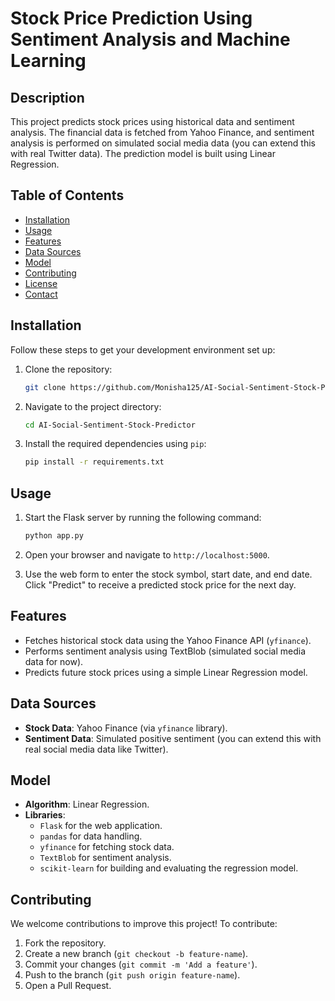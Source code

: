 # Stock Price Prediction Using Sentiment Analysis and Machine Learning

## Description
This project predicts stock prices using historical data and sentiment analysis. The financial data is fetched from Yahoo Finance, and sentiment analysis is performed on simulated social media data (you can extend this with real Twitter data). The prediction model is built using Linear Regression.

## Table of Contents
- [Installation](#installation)
- [Usage](#usage)
- [Features](#features)
- [Data Sources](#data-sources)
- [Model](#model)
- [Contributing](#contributing)
- [License](#license)
- [Contact](#contact)

## Installation
Follow these steps to get your development environment set up:

1. Clone the repository:
   ```bash
   git clone https://github.com/Monisha125/AI-Social-Sentiment-Stock-Predictor/tree/main
   ```

2. Navigate to the project directory:
   ```bash
   cd AI-Social-Sentiment-Stock-Predictor
   ```

3. Install the required dependencies using `pip`:
   ```bash
   pip install -r requirements.txt
   ```

## Usage
1. Start the Flask server by running the following command:
   ```bash
   python app.py
   ```

2. Open your browser and navigate to `http://localhost:5000`.

3. Use the web form to enter the stock symbol, start date, and end date. Click "Predict" to receive a predicted stock price for the next day.

## Features
- Fetches historical stock data using the Yahoo Finance API (`yfinance`).
- Performs sentiment analysis using TextBlob (simulated social media data for now).
- Predicts future stock prices using a simple Linear Regression model.

## Data Sources
- **Stock Data**: Yahoo Finance (via `yfinance` library).
- **Sentiment Data**: Simulated positive sentiment (you can extend this with real social media data like Twitter).

## Model
- **Algorithm**: Linear Regression.
- **Libraries**: 
  - `Flask` for the web application.
  - `pandas` for data handling.
  - `yfinance` for fetching stock data.
  - `TextBlob` for sentiment analysis.
  - `scikit-learn` for building and evaluating the regression model.

## Contributing
We welcome contributions to improve this project! To contribute:
1. Fork the repository.
2. Create a new branch (`git checkout -b feature-name`).
3. Commit your changes (`git commit -m 'Add a feature'`).
4. Push to the branch (`git push origin feature-name`).
5. Open a Pull Request. 
